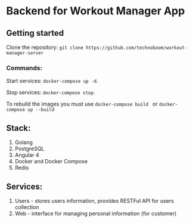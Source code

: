 # Backend for Workout Manager App

## Getting started
Clone the repository:
`git clone https://github.com/technoboom/workout-manager-server`

### Commands:
Start services: `docker-compose up -d`.

Stop services: `docker-compose stop`.

To rebuild the images you must use `docker-compose build
` or `docker-compose up --build`

## Stack:
1. Golang
2. PostgreSQL
3. Angular 4
4. Docker and Docker Compose
5. Redis

## Services:
1. Users - stores users information, provides RESTFul API for users collection
2. Web - interface for managing personal information (for customer)
